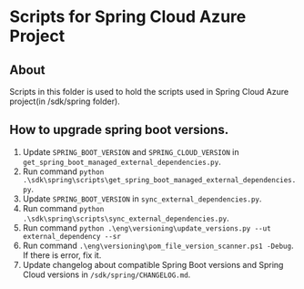 # Scripts for Spring Cloud Azure Project

## About

Scripts in this folder is used to hold the scripts used in Spring Cloud Azure project(in /sdk/spring folder).

## How to upgrade spring boot versions.

1. Update `SPRING_BOOT_VERSION` and `SPRING_CLOUD_VERSION` in `get_spring_boot_managed_external_dependencies.py`.
2. Run command `python .\sdk\spring\scripts\get_spring_boot_managed_external_dependencies.py`.
3. Update `SPRING_BOOT_VERSION` in `sync_external_dependencies.py`.
4. Run command `python .\sdk\spring\scripts\sync_external_dependencies.py`.
5. Run command `python .\eng\versioning\update_versions.py --ut external_dependency --sr`
6. Run command `.\eng\versioning\pom_file_version_scanner.ps1 -Debug`. If there is error, fix it.
7. Update changelog about compatible Spring Boot versions and Spring Cloud versions in `/sdk/spring/CHANGELOG.md`.
